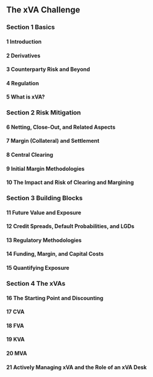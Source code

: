 ## The xVA Challenge

### Section 1 Basics

#### 1 Introduction

#### 2 Derivatives

#### 3 Counterparty Risk and Beyond

#### 4 Regulation

#### 5 What is xVA?

### Section 2 Risk Mitigation

#### 6 Netting, Close-Out, and Related Aspects

#### 7 Margin (Collateral) and Settlement

#### 8 Central Clearing

#### 9 Initial Margin Methodologies 

#### 10 The Impact and Risk of Clearing and Margining

### Section 3 Building Blocks

#### 11 Future Value and Exposure

#### 12 Credit Spreads, Default Probabilities, and LGDs

#### 13 Regulatory Methodologies

#### 14 Funding, Margin, and Capital Costs

#### 15 Quantifying Exposure

### Section 4 The xVAs

#### 16 The Starting Point and Discounting

#### 17 CVA

#### 18 FVA

#### 19 KVA

#### 20 MVA 

#### 21 Actively Managing xVA and the Role of an xVA Desk 







